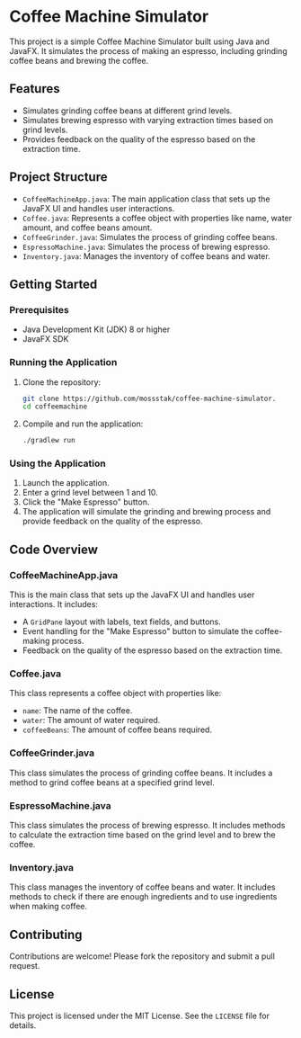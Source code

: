 # Coffee Machine Simulator

This project is a simple Coffee Machine Simulator built using Java and JavaFX. It simulates the process of making an espresso, including grinding coffee beans and brewing the coffee.

## Features

- Simulates grinding coffee beans at different grind levels.
- Simulates brewing espresso with varying extraction times based on grind levels.
- Provides feedback on the quality of the espresso based on the extraction time.

## Project Structure

- `CoffeeMachineApp.java`: The main application class that sets up the JavaFX UI and handles user interactions.
- `Coffee.java`: Represents a coffee object with properties like name, water amount, and coffee beans amount.
- `CoffeeGrinder.java`: Simulates the process of grinding coffee beans.
- `EspressoMachine.java`: Simulates the process of brewing espresso.
- `Inventory.java`: Manages the inventory of coffee beans and water.

## Getting Started

### Prerequisites

- Java Development Kit (JDK) 8 or higher
- JavaFX SDK

### Running the Application

1. Clone the repository:
    ```sh
    git clone https://github.com/mossstak/coffee-machine-simulator.
    cd coffeemachine
    ```

2. Compile and run the application:
    ```sh
    ./gradlew run
    ```

### Using the Application

1. Launch the application.
2. Enter a grind level between 1 and 10.
3. Click the "Make Espresso" button.
4. The application will simulate the grinding and brewing process and provide feedback on the quality of the espresso.

## Code Overview

### CoffeeMachineApp.java

This is the main class that sets up the JavaFX UI and handles user interactions. It includes:

- A `GridPane` layout with labels, text fields, and buttons.
- Event handling for the "Make Espresso" button to simulate the coffee-making process.
- Feedback on the quality of the espresso based on the extraction time.

### Coffee.java

This class represents a coffee object with properties like:

- `name`: The name of the coffee.
- `water`: The amount of water required.
- `coffeeBeans`: The amount of coffee beans required.

### CoffeeGrinder.java

This class simulates the process of grinding coffee beans. It includes a method to grind coffee beans at a specified grind level.

### EspressoMachine.java

This class simulates the process of brewing espresso. It includes methods to calculate the extraction time based on the grind level and to brew the coffee.

### Inventory.java

This class manages the inventory of coffee beans and water. It includes methods to check if there are enough ingredients and to use ingredients when making coffee.

## Contributing

Contributions are welcome! Please fork the repository and submit a pull request.

## License

This project is licensed under the MIT License. See the `LICENSE` file for details.
